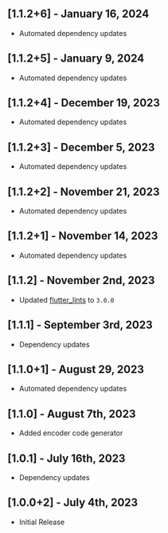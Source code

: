 ## [1.1.2+6] - January 16, 2024

* Automated dependency updates


## [1.1.2+5] - January 9, 2024

* Automated dependency updates


## [1.1.2+4] - December 19, 2023

* Automated dependency updates


## [1.1.2+3] - December 5, 2023

* Automated dependency updates


## [1.1.2+2] - November 21, 2023

* Automated dependency updates


## [1.1.2+1] - November 14, 2023

* Automated dependency updates


## [1.1.2] - November 2nd, 2023

* Updated [flutter_lints](https://pub.dev/packages/flutter_lints) to `3.0.0`


## [1.1.1] - September 3rd, 2023

* Dependency updates


## [1.1.0+1] - August 29, 2023

* Automated dependency updates


## [1.1.0] - August 7th, 2023

* Added encoder code generator


## [1.0.1] - July 16th, 2023

* Dependency updates


## [1.0.0+2] - July 4th, 2023

* Initial Release







